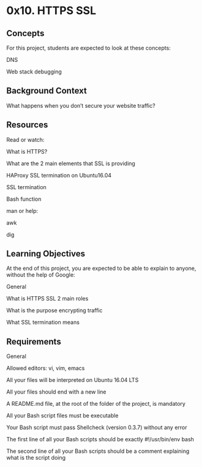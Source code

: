 # 0x10. HTTPS SSL

## Concepts
For this project, students are expected to look at these concepts:

DNS

Web stack debugging

## Background Context
What happens when you don’t secure your website traffic?


## Resources

Read or watch:

What is HTTPS?

What are the 2 main elements that SSL is providing

HAProxy SSL termination on Ubuntu16.04

SSL termination

Bash function

man or help:

awk

dig

## Learning Objectives

At the end of this project, you are expected to be able to explain to anyone, without the help of Google:

General

What is HTTPS SSL 2 main roles

What is the purpose encrypting traffic

What SSL termination means

## Requirements

General

Allowed editors: vi, vim, emacs

All your files will be interpreted on Ubuntu 16.04 LTS

All your files should end with a new line

A README.md file, at the root of the folder of the project, is mandatory

All your Bash script files must be executable

Your Bash script must pass Shellcheck (version 0.3.7) without any error

The first line of all your Bash scripts should be exactly #!/usr/bin/env bash

The second line of all your Bash scripts should be a comment explaining what is the script doing